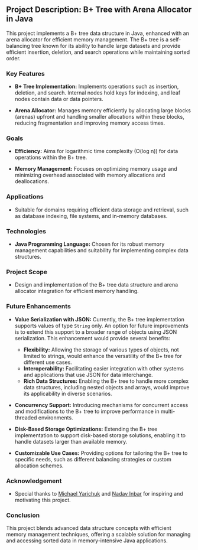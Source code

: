 ## Project Description: B+ Tree with Arena Allocator in Java

This project implements a B+ tree data structure in Java, enhanced with an arena allocator for efficient memory management. The B+ tree is a self-balancing tree known for its ability to handle large datasets and provide efficient insertion, deletion, and search operations while maintaining sorted order.

### Key Features
- **B+ Tree Implementation:** Implements operations such as insertion, deletion, and search. Internal nodes hold keys for indexing, and leaf nodes contain data or data pointers.
  
- **Arena Allocator:** Manages memory efficiently by allocating large blocks (arenas) upfront and handling smaller allocations within these blocks, reducing fragmentation and improving memory access times.

### Goals
- **Efficiency:** Aims for logarithmic time complexity (O(log n)) for data operations within the B+ tree.
  
- **Memory Management:** Focuses on optimizing memory usage and minimizing overhead associated with memory allocations and deallocations.

### Applications
- Suitable for domains requiring efficient data storage and retrieval, such as database indexing, file systems, and in-memory databases.

### Technologies
- **Java Programming Language:** Chosen for its robust memory management capabilities and suitability for implementing complex data structures.

### Project Scope
- Design and implementation of the B+ tree data structure and arena allocator integration for efficient memory handling.

### Future Enhancements

- **Value Serialization with JSON:** Currently, the B+ tree implementation supports values of type `String` only. An option for future improvements is to extend this support to a broader range of objects using JSON serialization. This enhancement would provide several benefits:
    - **Flexibility:** Allowing the storage of various types of objects, not limited to strings, would enhance the versatility of the B+ tree for different use cases.
    - **Interoperability:** Facilitating easier integration with other systems and applications that use JSON for data interchange.
    - **Rich Data Structures:** Enabling the B+ tree to handle more complex data structures, including nested objects and arrays, would improve its applicability in diverse scenarios.

- **Concurrency Support:** Introducing mechanisms for concurrent access and modifications to the B+ tree to improve performance in multi-threaded environments.

- **Disk-Based Storage Optimizations:** Extending the B+ tree implementation to support disk-based storage solutions, enabling it to handle datasets larger than available memory.

- **Customizable Use Cases:** Providing options for tailoring the B+ tree to specific needs, such as different balancing strategies or custom allocation schemes.


### Acknowledgement
- Special thanks to [Michael Yarichuk](https://github.com/myarichuk) and [Nadav Inbar](https://github.com/NadavInbar8) for inspiring and motivating this project.
    
### Conclusion
This project blends advanced data structure concepts with efficient memory management techniques, offering a scalable solution for managing and accessing sorted data in memory-intensive Java applications.
